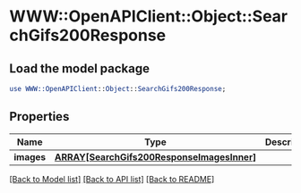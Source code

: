 # WWW::OpenAPIClient::Object::SearchGifs200Response

## Load the model package
```perl
use WWW::OpenAPIClient::Object::SearchGifs200Response;
```

## Properties
Name | Type | Description | Notes
------------ | ------------- | ------------- | -------------
**images** | [**ARRAY[SearchGifs200ResponseImagesInner]**](SearchGifs200ResponseImagesInner.md) |  | [optional] 

[[Back to Model list]](../README.md#documentation-for-models) [[Back to API list]](../README.md#documentation-for-api-endpoints) [[Back to README]](../README.md)


